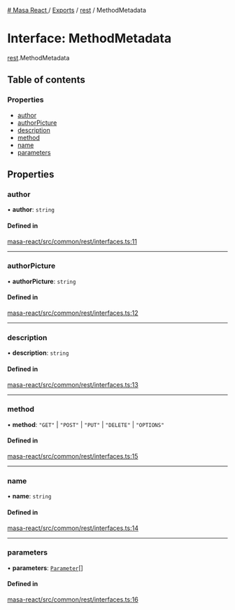 [# Masa React
](../README.md) / [Exports](../modules.md) / [rest](../modules/rest.md) / MethodMetadata

# Interface: MethodMetadata

[rest](../modules/rest.md).MethodMetadata

## Table of contents

### Properties

- [author](rest.MethodMetadata.md#author)
- [authorPicture](rest.MethodMetadata.md#authorpicture)
- [description](rest.MethodMetadata.md#description)
- [method](rest.MethodMetadata.md#method)
- [name](rest.MethodMetadata.md#name)
- [parameters](rest.MethodMetadata.md#parameters)

## Properties

### author

• **author**: `string`

#### Defined in

[masa-react/src/common/rest/interfaces.ts:11](https://github.com/masa-finance/masa-react/blob/9cffd5b/src/common/rest/interfaces.ts#L11)

___

### authorPicture

• **authorPicture**: `string`

#### Defined in

[masa-react/src/common/rest/interfaces.ts:12](https://github.com/masa-finance/masa-react/blob/9cffd5b/src/common/rest/interfaces.ts#L12)

___

### description

• **description**: `string`

#### Defined in

[masa-react/src/common/rest/interfaces.ts:13](https://github.com/masa-finance/masa-react/blob/9cffd5b/src/common/rest/interfaces.ts#L13)

___

### method

• **method**: ``"GET"`` \| ``"POST"`` \| ``"PUT"`` \| ``"DELETE"`` \| ``"OPTIONS"``

#### Defined in

[masa-react/src/common/rest/interfaces.ts:15](https://github.com/masa-finance/masa-react/blob/9cffd5b/src/common/rest/interfaces.ts#L15)

___

### name

• **name**: `string`

#### Defined in

[masa-react/src/common/rest/interfaces.ts:14](https://github.com/masa-finance/masa-react/blob/9cffd5b/src/common/rest/interfaces.ts#L14)

___

### parameters

• **parameters**: [`Parameter`](rest.Parameter.md)[]

#### Defined in

[masa-react/src/common/rest/interfaces.ts:16](https://github.com/masa-finance/masa-react/blob/9cffd5b/src/common/rest/interfaces.ts#L16)

